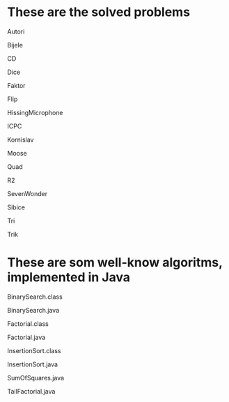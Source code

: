 <h1>These are the solved problems</h1>

Autori

Bijele

CD

Dice

Faktor

Flip

HissingMicrophone

ICPC

Kornislav

Moose

Quad

R2

SevenWonder

Sibice

Tri

Trik


<h1>These are som well-know algoritms, implemented in Java</h1>

BinarySearch.class

BinarySearch.java

Factorial.class

Factorial.java

InsertionSort.class

InsertionSort.java

SumOfSquares.java

TailFactorial.java

